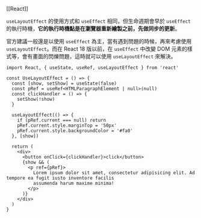 [[React]]

`useLayoutEffect` 的使用方式和 `useEffect` 相同，但生命週期會早於 `useEffect` 的執行時機，**它的執行時機點是在瀏覽器重新繪製之前，先做同步的更新**。

官方建議一般還是以使用 `useEffect` 為主，當有遇到問題的時候，再來考慮使用 `useLayoutEffect`。而在 React 18 版以前，在 `useEffect` 中改變 DOM 元素的樣式等，會有畫面的閃爍問題，這時就可以使用 `useLayoutEffect` 來解決。
```tsx
import React, { useState, useRef, useLayoutEffect } from 'react'

const UseLayoutEffect = () => {
  const [show, setShow] = useState(false)
  const pRef = useRef<HTMLParagraphElement | null>(null)
  const clickHandler = () => {
    setShow(!show)
  }

  useLayoutEffect(() => {
    if (pRef.current === null) return
    pRef.current.style.marginTop = '50px'
    pRef.current.style.backgroundColor = '#fa0'
  }, [show])

  return (
    <div>
      <button onClick={clickHandler}>click</button>
      {show && (
        <p ref={pRef}>
          Lorem ipsum dolor sit amet, consectetur adipisicing elit. Ad tempore ea fugit iusto inventore facilis
          assumenda harum maxime minima!
        </p>
      )}
    </div>
  )
}
```